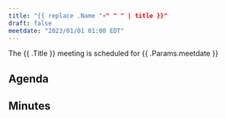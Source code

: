 ```yaml
---
title: "{{ replace .Name "-" " " | title }}"
draft: false
meetdate: "2023/01/01 01:00 EDT"
---
```


The {{ .Title }} meeting is scheduled for {{ .Params.meetdate }}

## Agenda

## Minutes